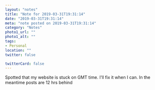 ```yaml
---
layout: "notes"
title: "Note for 2019-03-31T19:31:14"
date: "2019-03-31T19:31:14"
meta: "note posted on 2019-03-31T19:31:14"
category: "Notes"
photo1_url: ""
photo1_alt: ""
tags:
- Personal
location: ""
twitter: false

twitterCard: false
---
```

Spotted that my website is stuck on GMT time. I'll fix it when I can. In the meantime posts are 12 hrs behind
